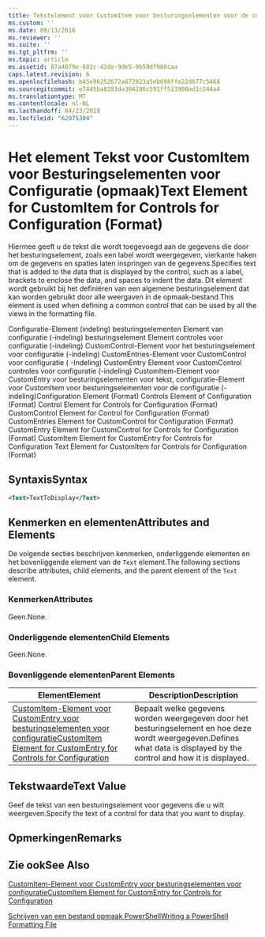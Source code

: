 ```yaml
---
title: Tekstelement voor CustomItem voor besturingselementen voor de configuratie (-indeling) | Microsoft Docs
ms.custom: ''
ms.date: 09/13/2016
ms.reviewer: ''
ms.suite: ''
ms.tgt_pltfrm: ''
ms.topic: article
ms.assetid: 87a4079e-602c-42de-9de5-9b59df986caa
caps.latest.revision: 6
ms.openlocfilehash: b45e96252672a872023a5eb698ffe22d677c5468
ms.sourcegitcommit: e7445ba8203da304286c591ff513900ad1c244a4
ms.translationtype: MT
ms.contentlocale: nl-NL
ms.lasthandoff: 04/23/2019
ms.locfileid: "62075304"
---
```

# <a name="text-element-for-customitem-for-controls-for-configuration-format"></a><span data-ttu-id="c9897-102">Het element Tekst voor CustomItem voor Besturingselementen voor Configuratie (opmaak)</span><span class="sxs-lookup"><span data-stu-id="c9897-102">Text Element for CustomItem for Controls for Configuration (Format)</span></span>

<span data-ttu-id="c9897-103">Hiermee geeft u de tekst die wordt toegevoegd aan de gegevens die door het besturingselement, zoals een label wordt weergegeven, vierkante haken om de gegevens en spaties laten inspringen van de gegevens.</span><span class="sxs-lookup"><span data-stu-id="c9897-103">Specifies text that is added to the data that is displayed by the control, such as a label, brackets to enclose the data, and spaces to indent the data.</span></span> <span data-ttu-id="c9897-104">Dit element wordt gebruikt bij het definiëren van een algemene besturingselement dat kan worden gebruikt door alle weergaven in de opmaak-bestand.</span><span class="sxs-lookup"><span data-stu-id="c9897-104">This element is used when defining a common control that can be used by all the views in the formatting file.</span></span>

<span data-ttu-id="c9897-105">Configuratie-Element (indeling) besturingselementen Element van configuratie (-indeling) besturingselement Element controles voor configuratie (-indeling) CustomControl-Element voor het besturingselement voor configuratie (-indeling) CustomEntries-Element voor CustomControl voor configuratie ( -Indeling) CustomEntry Element voor CustomControl controles voor configuratie (-indeling) CustomItem-Element voor CustomEntry voor besturingselementen voor tekst, configuratie-Element voor CustomItem voor besturingselementen voor de configuratie (-indeling)</span><span class="sxs-lookup"><span data-stu-id="c9897-105">Configuration Element (Format) Controls Element of Configuration (Format) Control Element for Controls for Configuration (Format) CustomControl Element for Control for Configuration (Format) CustomEntries Element for CustomControl for Configuration (Format) CustomEntry Element for CustomControl for Controls for Configuration (Format) CustomItem Element for CustomEntry for Controls for Configuration Text Element for CustomItem for Controls for Configuration (Format)</span></span>

## <a name="syntax"></a><span data-ttu-id="c9897-106">Syntaxis</span><span class="sxs-lookup"><span data-stu-id="c9897-106">Syntax</span></span>

```xml
<Text>TextToDisplay</Text>
```

## <a name="attributes-and-elements"></a><span data-ttu-id="c9897-107">Kenmerken en elementen</span><span class="sxs-lookup"><span data-stu-id="c9897-107">Attributes and Elements</span></span>

<span data-ttu-id="c9897-108">De volgende secties beschrijven kenmerken, onderliggende elementen en het bovenliggende element van de `Text` element.</span><span class="sxs-lookup"><span data-stu-id="c9897-108">The following sections describe attributes, child elements, and the parent element of the `Text` element.</span></span>

### <a name="attributes"></a><span data-ttu-id="c9897-109">Kenmerken</span><span class="sxs-lookup"><span data-stu-id="c9897-109">Attributes</span></span>

<span data-ttu-id="c9897-110">Geen.</span><span class="sxs-lookup"><span data-stu-id="c9897-110">None.</span></span>

### <a name="child-elements"></a><span data-ttu-id="c9897-111">Onderliggende elementen</span><span class="sxs-lookup"><span data-stu-id="c9897-111">Child Elements</span></span>

<span data-ttu-id="c9897-112">Geen.</span><span class="sxs-lookup"><span data-stu-id="c9897-112">None.</span></span>

### <a name="parent-elements"></a><span data-ttu-id="c9897-113">Bovenliggende elementen</span><span class="sxs-lookup"><span data-stu-id="c9897-113">Parent Elements</span></span>

|<span data-ttu-id="c9897-114">Element</span><span class="sxs-lookup"><span data-stu-id="c9897-114">Element</span></span>|<span data-ttu-id="c9897-115">Description</span><span class="sxs-lookup"><span data-stu-id="c9897-115">Description</span></span>|
|-------------|-----------------|
|[<span data-ttu-id="c9897-116">CustomItem-Element voor CustomEntry voor besturingselementen voor configuratie</span><span class="sxs-lookup"><span data-stu-id="c9897-116">CustomItem Element for CustomEntry for Controls for Configuration</span></span>](./customitem-element-for-customentry-for-controls-for-configuration-format.md)|<span data-ttu-id="c9897-117">Bepaalt welke gegevens worden weergegeven door het besturingselement en hoe deze wordt weergegeven.</span><span class="sxs-lookup"><span data-stu-id="c9897-117">Defines what data is displayed by the control and how it is displayed.</span></span>|

## <a name="text-value"></a><span data-ttu-id="c9897-118">Tekstwaarde</span><span class="sxs-lookup"><span data-stu-id="c9897-118">Text Value</span></span>

<span data-ttu-id="c9897-119">Geef de tekst van een besturingselement voor gegevens die u wilt weergeven.</span><span class="sxs-lookup"><span data-stu-id="c9897-119">Specify the text of a control for data that you want to display.</span></span>

## <a name="remarks"></a><span data-ttu-id="c9897-120">Opmerkingen</span><span class="sxs-lookup"><span data-stu-id="c9897-120">Remarks</span></span>

## <a name="see-also"></a><span data-ttu-id="c9897-121">Zie ook</span><span class="sxs-lookup"><span data-stu-id="c9897-121">See Also</span></span>

[<span data-ttu-id="c9897-122">CustomItem-Element voor CustomEntry voor besturingselementen voor configuratie</span><span class="sxs-lookup"><span data-stu-id="c9897-122">CustomItem Element for CustomEntry for Controls for Configuration</span></span>](./customitem-element-for-customentry-for-controls-for-configuration-format.md)

[<span data-ttu-id="c9897-123">Schrijven van een bestand opmaak PowerShell</span><span class="sxs-lookup"><span data-stu-id="c9897-123">Writing a PowerShell Formatting File</span></span>](./writing-a-powershell-formatting-file.md)
